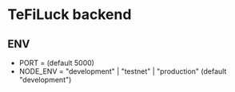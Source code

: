 # TeFiLuck backend

## ENV
- PORT = (default 5000)
- NODE_ENV = "development" | "testnet" | "production" (default "development")
